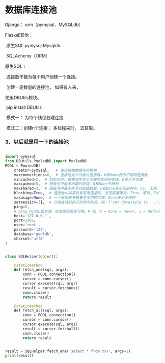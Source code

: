 # 数据库连接池

Django： orm（pymysql、MySQLdb）

Flask或其他：

​		原生SQL  pymysql   Mysqldb

​		SQLAchemy（ORM）



原生SQL：

​		连接数不能为每个用户创建一个连接。

​		创建一定数量的连接池， 如果有人来，		

使用DBUtils模块。

​	pip install  DBUtils

​	模式一： 为每个线程创建连接

​	模式二：创建n个连接； 多线程来时， 去获取。



###  3、以后就是用一下的连接池

``` python

import pymysql
from DBUtils.PooledDB import PooledDB
POOL = PooledDB(
    creator=pymysql,   # 使用链接数据库的模块
    maxconnections=6,  # 连接池允许的最大连接数，0和None表示不限制连接数
    mincached=2,  # 初始化时，链接池中至少创建的空闲的链接，0表示不创建
    maxcached=5,  # 链接池中最多闲置的链接，0和None不限制
    maxshared=3,  # 链接池中最多共享的链接数量，0和None表示全部共享。PS: 无用，因为pymysql和MySQLdb等模块的 threadsafety都为1，所有值无论设置为多少，_maxcached永远为0，所以永远是所有链接都共享。
    blocking=True,  # 连接池中如果没有可用连接后，是否阻塞等待。True，等待；False，不等待然后报错
    maxusage=None,  # 一个链接最多被重复使用的次数，None表示无限制
    setsession=[],  # 开始会话前执行的命令列表。如：["set datestyle to ...", "set time zone ..."]
    ping=0,
    # ping MySQL服务端，检查是否服务可用。# 如：0 = None = never, 1 = default = whenever it is requested, 2 = when a cursor is created, 4 = when a query is executed, 7 = always
    host='127.0.0.1',
    port=3306,
    user='root',
    password='123',
    database='pooldb',
    charset='utf8'
)


class SQLHelper(object):

    @staticmethod
    def fetch_one(sql, args):
        conn = POOL.connection()
        cursor = conn.cursor()
        cursor.execute(sql, args)
        result = cursor.fetchone()
        conn.close()
        return result

    @staticmethod
    def fetch_all(sql, args):
        conn = POOL.connection()
        cursor = conn.cursor()
        cursor.execute(sql, args)
        result = cursor.fetchall()
        conn.close()
        return result


result = SQLHelper.fetch_one('select * from xxx', args=1)
print(result)
```

























